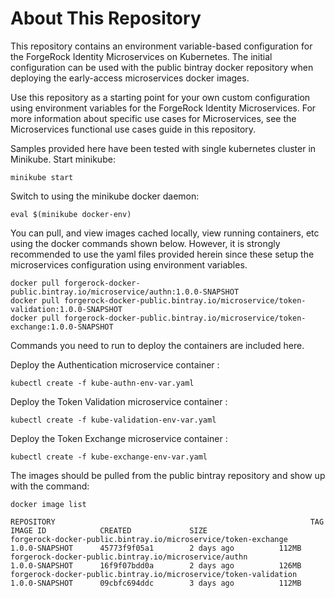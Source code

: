 # About This Repository
This repository contains an environment variable-based configuration for the ForgeRock Identity Microservices on Kubernetes. The initial configuration can be used with the public bintray docker repository when deploying the early-access microservices docker images.

Use this repository as a starting point for your own custom configuration using environment variables for the ForgeRock Identity Microservices. For more information about specific use cases for Microservices, see the Microservices functional use cases guide in this repository.

Samples provided here have been tested with single kubernetes cluster in Minikube. 
Start minikube:
```shell
minikube start
```

Switch to using the minikube docker daemon:
```shell
eval $(minikube docker-env)
```
You can pull, and view images cached locally, view running containers, etc using the docker commands shown below.
However, it is strongly recommended to use the yaml files provided herein since these setup the microservices configuration using environment variables.

```shell
docker pull forgerock-docker-public.bintray.io/microservice/authn:1.0.0-SNAPSHOT
docker pull forgerock-docker-public.bintray.io/microservice/token-validation:1.0.0-SNAPSHOT
docker pull forgerock-docker-public.bintray.io/microservice/token-exchange:1.0.0-SNAPSHOT
```

Commands you need to run to deploy the containers are included here.

Deploy the Authentication microservice container :
```shell
kubectl create -f kube-authn-env-var.yaml
```
Deploy the Token Validation microservice container :
```shell
kubectl create -f kube-validation-env-var.yaml
```
Deploy the Token Exchange microservice container :
```shell
kubectl create -f kube-exchange-env-var.yaml
```

The images should be pulled from the public bintray repository and show up with the command:
```shell
docker image list
```
```
REPOSITORY                                                         TAG                 IMAGE ID            CREATED             SIZE
forgerock-docker-public.bintray.io/microservice/token-exchange     1.0.0-SNAPSHOT      45773f9f05a1        2 days ago          112MB
forgerock-docker-public.bintray.io/microservice/authn              1.0.0-SNAPSHOT      16f9f07bdd0a        2 days ago          126MB
forgerock-docker-public.bintray.io/microservice/token-validation   1.0.0-SNAPSHOT      09cbfc694ddc        3 days ago          112MB
```
